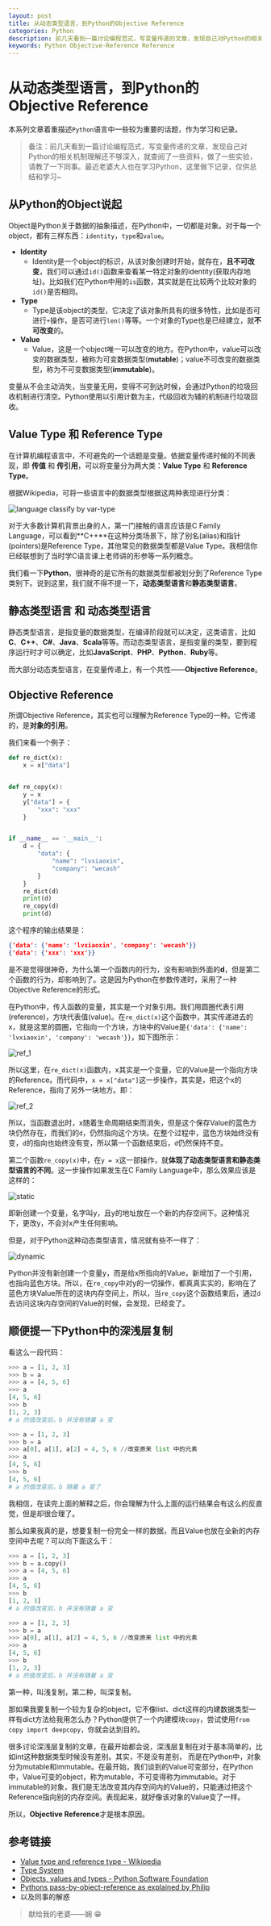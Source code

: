 ```yaml
---
layout: post
title: 从动态类型语言，到Python的Objective Reference
categories: Python
description: 前几天看到一篇讨论编程范式，写变量传递的文章，发现自己对Python的相关机制理解还不够深入，就查阅了一些资料，做了一些实验，请教了一下同事。最近老婆大人也在学习Python，这里做下记录，仅供总结和学习~
keywords: Python Objective-Reference Reference
---
```


# 从动态类型语言，到Python的Objective Reference

本系列文章着重描述`Python`语言中一些较为重要的话题，作为学习和记录。



> 备注：前几天看到一篇讨论编程范式，写变量传递的文章，发现自己对Python的相关机制理解还不够深入，就查阅了一些资料，做了一些实验，请教了一下同事。最近老婆大人也在学习Python，这里做下记录，仅供总结和学习~



## 从Python的Object说起

Object是Python关于数据的抽象描述，在Python中，一切都是对象。对于每一个object，都有三样东西：`identity`，`type`和`value`。

* **Identity**
  * Identity是一个object的标识，从该对象创建时开始，就存在，**且不可改变**，我们可以通过`id()`函数来查看某一特定对象的identity(获取内存地址)。比如我们在Python中用的`is`函数，其实就是在比较两个比较对象的`id()`是否相同。
* **Type**
  * Type是该object的类型，它决定了该对象所具有的很多特性，比如是否可进行`+`操作，是否可进行`len()`等等。一个对象的Type也是已经建立，就**不可改变**的。
* **Value**
  * Value，这是一个object唯一可以改变的地方。在Python中，value可以改变的数据类型，被称为可变数据类型(**mutable**)；value不可改变的数据类型，称为不可变数据类型(**immutable**)。

变量从不会主动消失，当变量无用，变得不可到达时候，会通过Python的垃圾回收机制进行清空。Python使用以引用计数为主，代级回收为辅的机制进行垃圾回收。

## Value Type 和 Reference Type

在计算机编程语言中，不可避免的一个话题是变量。依据变量传递时候的不同表现，即 **传值** 和 **传引用**，可以将变量分为两大类：**Value Type** 和 **Reference Type**。

根据Wikipedia，可将一些语言中的数据类型根据这两种表现进行分类：

![language classify by var-type](https://res.cloudinary.com/lvxiaoxin96/image/upload/v1537979872/For%20Blog/language-classify-by-var-type.png)

对于大多数计算机背景出身的人，第一门接触的语言应该是C Family Language，可以看到**C++**在这种分类场景下，除了别名(alias)和指针(pointers)是Reference Type，其他常见的数据类型都是Value Type。我相信你已经联想到了当时学C语言课上老师讲的形参等一系列概念。

我们看一下**Python**，很神奇的是它所有的数据类型都被划分到了Reference Type类别下。说到这里，我们就不得不提一下，**动态类型语言**和**静态类型语言**。

## 静态类型语言 和 动态类型语言

静态类型语言，是指变量的数据类型，在编译阶段就可以决定，这类语言，比如**C**、**C++**、**C#**、**Java**、**Scala**等等。而动态类型语言，是指变量的类型，要到程序运行时才可以确定，比如**JavaScript**、**PHP**、**Python**、**Ruby**等。

而大部分动态类型语言，在变量传递上，有一个共性——**Objective Reference**。

## Objective Reference

所谓Objective Reference，其实也可以理解为Reference Type的一种。它传递的，是**对象的引用**。

我们来看一个例子：

```python
def re_dict(x):
    x = x["data"]


def re_copy(x):
    y = x
    y["data"] = {
        "xxx": "xxx"
    }


if __name__ == '__main__':
    d = {
        "data": {
            "name": "lvxiaoxin",
            "company": "wecash"
        }
    }
    re_dict(d)
    print(d)
    re_copy(d)
    print(d)
```

这个程序的输出结果是：

```json
{'data': {'name': 'lvxiaoxin', 'company': 'wecash'}}
{'data': {'xxx': 'xxx'}}
```

是不是觉得很神奇，为什么第一个函数内的行为，没有影响到外面的**d**，但是第二个函数的行为，却影响到了。这是因为Python在参数传递时，采用了一种Objective Reference的形式。

在Python中，传入函数的变量，其实是一个对象引用。我们用圆圈代表引用(reference)，方块代表值(value)。在`re_dict(x)`这个函数中，其实传递进去的x，就是这里的圆圈，它指向一个方块，方块中的Value是`{'data': {'name': 'lvxiaoxin', 'company': 'wecash'}}`，如下图所示：

![ref_1](https://res.cloudinary.com/lvxiaoxin96/image/upload/v1538062782/ref_1.png)

所以这里，在`re_dict(x)`函数内，x其实是一个变量，它的Value是一个指向方块的Reference。而代码中，`x = x["data"]`这一步操作，其实是，把这个x的Reference，指向了另外一块地方。即：

![ref_2](https://res.cloudinary.com/lvxiaoxin96/image/upload/v1538063020/ref_2.png)

所以，当函数退出时，x随着生命周期结束而消失，但是这个保存Value的蓝色方块仍然存在，而我们的`d`，仍然指向这个方块。在整个过程中，蓝色方块始终没有变，`d`的指向也始终没有变，所以第一个函数结束后，`d`仍然保持不变。

第二个函数`re_copy(x)`中，在`y = x`这一部操作，就**体现了动态类型语言和静态类型语言的不同**。这一步操作如果发生在C Family Language中，那么效果应该是这样的：

![static](https://res.cloudinary.com/lvxiaoxin96/image/upload/v1538063488/ref_3.png)

即新创建一个变量，名字叫y，且y的地址放在一个新的内存空间下。这种情况下，更改y，不会对x产生任何影响。

但是，对于Python这种动态类型语言，情况就有些不一样了：

![dynamic](https://res.cloudinary.com/lvxiaoxin96/image/upload/v1538063654/ref_4.png)

Python并没有新创建一个变量y，而是给x所指向的Value，新增加了一个引用，也指向蓝色方块。所以，在`re_copy`中对y的一切操作，都真真实实的，影响在了蓝色方块Value所在的这块内存空间上，所以，当`re_copy`这个函数结束后，通过`d`去访问这块内存空间的Value的时候，会发现，已经变了。

##  顺便提一下Python中的深浅层复制

看这么一段代码：

```python
>>> a = [1, 2, 3]
>>> b = a
>>> a = [4, 5, 6]
>>> a
[4, 5, 6]
>>> b
[1, 2, 3]
# a 的值改变后，b 并没有随着 a 变

>>> a = [1, 2, 3]
>>> b = a
>>> a[0], a[1], a[2] = 4, 5, 6 //改变原来 list 中的元素
>>> a
[4, 5, 6]
>>> b
[4, 5, 6]
# a 的值改变后，b 随着 a 变了
```



我相信，在读完上面的解释之后，你会理解为什么上面的运行结果会有这么的反直觉，但是却很合理了。

那么如果我真的是，想要复制一份完全一样的数据，而且Value也放在全新的内存空间中去呢？可以向下面这么干：

```python
>>> a = [1, 2, 3]
>>> b = a.copy()
>>> a = [4, 5, 6] 
>>> a
[4, 5, 6]
>>> b
[1, 2, 3]
# a 的值改变后，b 并没有随着 a 变

>>> a = [1, 2, 3]
>>> b = a
>>> a[0], a[1], a[2] = 4, 5, 6 //改变原来 list 中的元素
>>> a
[4, 5, 6]
>>> b
[1, 2, 3]
# a 的值改变后，b 并没有随着 a 变
```

第一种，叫浅复制，第二种，叫深复制。

那如果我要复制一个较为复杂的object，它不像list、dict这样的内建数据类型一样有dict方法给我用怎么办？Python提供了一个内建模块`copy`，尝试使用`from copy import deepcopy`，你就会达到目的。

很多讨论深浅层复制的文章，在最开始都会说，深浅层复制在对于基本简单的，比如int这种数据类型时候没有差别。其实，不是没有差别， 而是在Python中，对象分为mutable和immutable。在最开始，我们谈到的Value可变部分，在Python中，Value可变的object，称为mutable，不可变得称为immutable。对于immutable的对象，我们是无法改变其内存空间内的Value的，只能通过把这个Reference指向别的内存空间。表现起来，就好像该对象的Value变了一样。

所以，**Objective Reference**才是根本原因。

## 参考链接

* [Value type and reference type - Wikipedia](https://en.wikipedia.org/wiki/Value_type_and_reference_type)
* [Type System](https://en.wikipedia.org/wiki/Type_system)
* [Objects, values and types - Python Software Foundation](https://docs.python.org/3.6/reference/datamodel.html#objects-values-and-types)
* [Pythons pass-by-object-reference as explained by Philip](https://robertheaton.com/2014/02/09/pythons-pass-by-object-reference-as-explained-by-philip-k-dick/)
* 以及同事的解惑



> 献给我的老婆——娴 😁